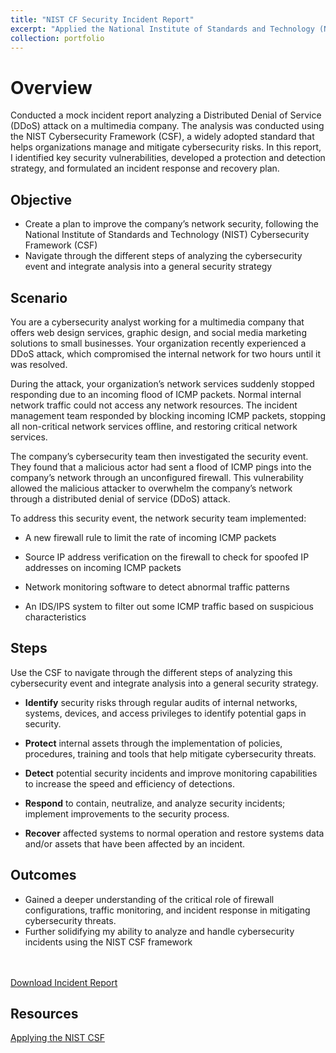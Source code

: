 ```yaml
---
title: "NIST CF Security Incident Report"
excerpt: "Applied the National Institute of Standards and Technology (NIST) Cybersecurity Framework (CSF) to conduct a mock incident report on DDoS attack, as part of Google's Cybersecurity Certificate program. <br /><img src='/images/incident-rp.png'>"
collection: portfolio
---
```


# Overview

Conducted a mock incident report analyzing a Distributed Denial of Service (DDoS) attack on a multimedia company. The analysis was conducted using the NIST Cybersecurity Framework (CSF), a widely adopted standard that helps organizations manage and mitigate cybersecurity risks. In this report, I identified key security vulnerabilities, developed a protection and detection strategy, and formulated an incident response and recovery plan.

## Objective

- Create a plan to improve the company’s network security, following the National Institute of Standards and Technology (NIST) Cybersecurity Framework (CSF)
- Navigate through the different steps of analyzing the cybersecurity event and integrate analysis into a general security strategy

## Scenario

You are a cybersecurity analyst working for a multimedia company that offers web design services, graphic design, and social media marketing solutions to small businesses. Your organization recently experienced a DDoS attack, which compromised the internal network for two hours until it was resolved.

During the attack, your organization’s network services suddenly stopped responding due to an incoming flood of ICMP packets. Normal internal network traffic could not access any network resources. The incident management team responded by blocking incoming ICMP packets, stopping all non-critical network services offline, and restoring critical network services.

The company’s cybersecurity team then investigated the security event. They found that a malicious actor had sent a flood of ICMP pings into the company’s network through an unconfigured firewall. This vulnerability allowed the malicious attacker to overwhelm the company’s network through a distributed denial of service (DDoS) attack.

To address this security event, the network security team implemented:

- A new firewall rule to limit the rate of incoming ICMP packets

- Source IP address verification on the firewall to check for spoofed IP addresses on incoming ICMP packets

- Network monitoring software to detect abnormal traffic patterns

- An IDS/IPS system to filter out some ICMP traffic based on suspicious characteristics

## Steps

Use the CSF to navigate through the different steps of analyzing this cybersecurity event and integrate analysis into a general security strategy.

- **Identify** security risks through regular audits of internal networks, systems, devices, and access privileges to identify potential gaps in security.

- **Protect** internal assets through the implementation of policies, procedures, training and tools that help mitigate cybersecurity threats.

- **Detect** potential security incidents and improve monitoring capabilities to increase the speed and efficiency of detections.

- **Respond** to contain, neutralize, and analyze security incidents; implement improvements to the security process.

- **Recover** affected systems to normal operation and restore systems data and/or assets that have been affected by an incident.

## Outcomes

- Gained a deeper understanding of the critical role of firewall configurations, traffic monitoring, and incident response in mitigating cybersecurity threats.
- Further solidifying my ability to analyze and handle cybersecurity incidents using the NIST CSF framework

<br><br>
<a href="https://hoangnguyen2809.github.io/files/Incident-report-analysis.pdf" download="Incident-report-analysis.pdf">
Download Incident Report
</a>

## Resources

[Applying the NIST CSF](https://docs.google.com/document/d/15yCDbDCOAcJw-LTz2DeCA7UeLRfvsf176T6MA6ku6ok/template/preview)
